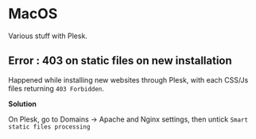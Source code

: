 # MacOS

Various stuff with Plesk.

## Error : 403 on static files on new installation

Happened while installing new websites through Plesk, with each CSS/Js files returning  ``` 403 Forbidden ```.

**Solution**

On Plesk, go to Domains -> Apache and Nginx settings, then untick ```Smart static files processing``` 